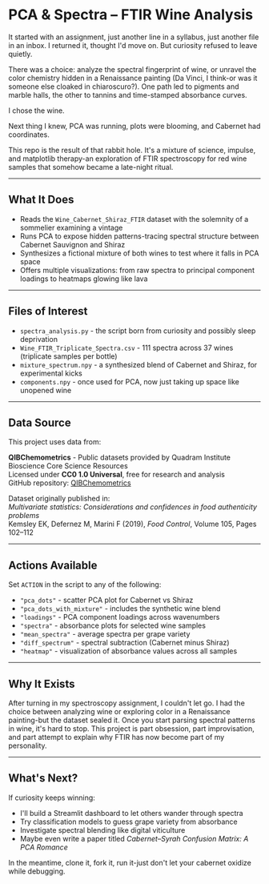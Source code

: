 # PCA & Spectra – FTIR Wine Analysis

It started with an assignment, just another line in a syllabus, just another file in an inbox. I returned it, thought I'd move on. But curiosity refused to leave quietly.

There was a choice: analyze the spectral fingerprint of wine, or unravel the color chemistry hidden in a Renaissance painting (Da Vinci, I think-or was it someone else cloaked in chiaroscuro?). One path led to pigments and marble halls, the other to tannins and time-stamped absorbance curves.

I chose the wine.

Next thing I knew, PCA was running, plots were blooming, and Cabernet had coordinates.

This repo is the result of that rabbit hole. It's a mixture of science, impulse, and matplotlib therapy-an exploration of FTIR spectroscopy for red wine samples that somehow became a late-night ritual.

---

## What It Does

- Reads the `Wine_Cabernet_Shiraz_FTIR` dataset with the solemnity of a sommelier examining a vintage  
- Runs PCA to expose hidden patterns-tracing spectral structure between Cabernet Sauvignon and Shiraz  
- Synthesizes a fictional mixture of both wines to test where it falls in PCA space  
- Offers multiple visualizations: from raw spectra to principal component loadings to heatmaps glowing like lava

---

## Files of Interest

- `spectra_analysis.py` - the script born from curiosity and possibly sleep deprivation  
- `Wine_FTIR_Triplicate_Spectra.csv` - 111 spectra across 37 wines (triplicate samples per bottle)  
- `mixture_spectrum.npy` - a synthesized blend of Cabernet and Shiraz, for experimental kicks  
- `components.npy` - once used for PCA, now just taking up space like unopened wine

---

## Data Source

This project uses data from:

**QIBChemometrics** - Public datasets provided by Quadram Institute Bioscience Core Science Resources  
Licensed under **CC0 1.0 Universal**, free for research and analysis  
GitHub repository: [QIBChemometrics](https://github.com/QIBChemometrics)

Dataset originally published in:  
*Multivariate statistics: Considerations and confidences in food authenticity problems*  
Kemsley EK, Defernez M, Marini F (2019), *Food Control*, Volume 105, Pages 102–112

---

## Actions Available

Set `ACTION` in the script to any of the following:

- `"pca_dots"` - scatter PCA plot for Cabernet vs Shiraz  
- `"pca_dots_with_mixture"` - includes the synthetic wine blend  
- `"loadings"` - PCA component loadings across wavenumbers  
- `"spectra"` - absorbance plots for selected wine samples  
- `"mean_spectra"` - average spectra per grape variety  
- `"diff_spectrum"` - spectral subtraction (Cabernet minus Shiraz)  
- `"heatmap"` - visualization of absorbance values across all samples

---

## Why It Exists

After turning in my spectroscopy assignment, I couldn't let go. I had the choice between analyzing wine or exploring color in a Renaissance painting-but the dataset sealed it. Once you start parsing spectral patterns in wine, it's hard to stop. This project is part obsession, part improvisation, and part attempt to explain why FTIR has now become part of my personality.

---

## What's Next?

If curiosity keeps winning:

- I'll build a Streamlit dashboard to let others wander through spectra  
- Try classification models to guess grape variety from absorbance  
- Investigate spectral blending like digital viticulture  
- Maybe even write a paper titled *Cabernet–Syrah Confusion Matrix: A PCA Romance*

In the meantime, clone it, fork it, run it-just don't let your cabernet oxidize while debugging.
